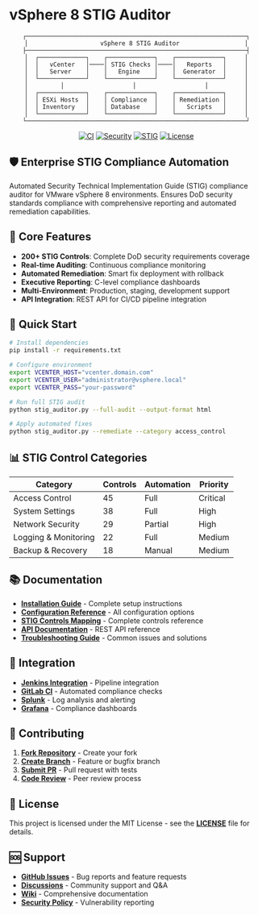 # vSphere 8 STIG Auditor

<div align="center">

```
┌─────────────────────────────────────────────────────────────┐
│                    vSphere 8 STIG Auditor                  │
├─────────────────────────────────────────────────────────────┤
│  ┌─────────────┐    ┌─────────────┐    ┌─────────────┐     │
│  │   vCenter   │────│ STIG Checks │────│   Reports   │     │
│  │   Server    │    │   Engine    │    │  Generator  │     │
│  └─────────────┘    └─────────────┘    └─────────────┘     │
│         │                   │                   │          │
│  ┌─────────────┐    ┌─────────────┐    ┌─────────────┐     │
│  │ ESXi Hosts  │    │ Compliance  │    │ Remediation │     │
│  │ Inventory   │    │ Database    │    │   Scripts   │     │
│  └─────────────┘    └─────────────┘    └─────────────┘     │
└─────────────────────────────────────────────────────────────┘
```

[![CI](https://github.com/uldyssian-sh/vsphere8-stig-auditor/workflows/CI/badge.svg)](https://github.com/uldyssian-sh/vsphere8-stig-auditor/actions)
[![Security](https://github.com/uldyssian-sh/vsphere8-stig-auditor/workflows/Security/badge.svg)](https://github.com/uldyssian-sh/vsphere8-stig-auditor/security)
[![STIG](https://img.shields.io/badge/STIG-Compliant-green.svg)](https://public.cyber.mil/stigs/)
[![License](https://img.shields.io/badge/License-MIT-yellow.svg)](https://opensource.org/licenses/MIT)

</div>

## 🛡️ Enterprise STIG Compliance Automation

Automated Security Technical Implementation Guide (STIG) compliance auditor for VMware vSphere 8 environments. Ensures DoD security standards compliance with comprehensive reporting and automated remediation capabilities.

## 🎯 Core Features

- **200+ STIG Controls**: Complete DoD security requirements coverage
- **Real-time Auditing**: Continuous compliance monitoring
- **Automated Remediation**: Smart fix deployment with rollback
- **Executive Reporting**: C-level compliance dashboards
- **Multi-Environment**: Production, staging, development support
- **API Integration**: REST API for CI/CD pipeline integration

## 🚀 Quick Start

```bash
# Install dependencies
pip install -r requirements.txt

# Configure environment
export VCENTER_HOST="vcenter.domain.com"
export VCENTER_USER="administrator@vsphere.local"
export VCENTER_PASS="your-password"

# Run full STIG audit
python stig_auditor.py --full-audit --output-format html

# Apply automated fixes
python stig_auditor.py --remediate --category access_control
```

## 📊 STIG Control Categories

| Category | Controls | Automation | Priority |
|----------|----------|------------|----------|
| Access Control | 45 | Full | Critical |
| System Settings | 38 | Full | High |
| Network Security | 29 | Partial | High |
| Logging & Monitoring | 22 | Full | Medium |
| Backup & Recovery | 18 | Manual | Medium |

## 📚 Documentation

- **[Installation Guide](https://github.com/uldyssian-sh/vsphere8-stig-auditor/wiki/Installation)** - Complete setup instructions
- **[Configuration Reference](https://github.com/uldyssian-sh/vsphere8-stig-auditor/wiki/Configuration)** - All configuration options
- **[STIG Controls Mapping](https://github.com/uldyssian-sh/vsphere8-stig-auditor/wiki/STIG-Controls)** - Complete controls reference
- **[API Documentation](https://github.com/uldyssian-sh/vsphere8-stig-auditor/wiki/API)** - REST API reference
- **[Troubleshooting Guide](https://github.com/uldyssian-sh/vsphere8-stig-auditor/wiki/Troubleshooting)** - Common issues and solutions

## 🔗 Integration

- **[Jenkins Integration](https://github.com/uldyssian-sh/vsphere8-stig-auditor/wiki/Jenkins)** - Pipeline integration
- **[GitLab CI](https://github.com/uldyssian-sh/vsphere8-stig-auditor/wiki/GitLab-CI)** - Automated compliance checks
- **[Splunk](https://github.com/uldyssian-sh/vsphere8-stig-auditor/wiki/Splunk)** - Log analysis and alerting
- **[Grafana](https://github.com/uldyssian-sh/vsphere8-stig-auditor/wiki/Grafana)** - Compliance dashboards

## 🤝 Contributing

1. **[Fork Repository](https://github.com/uldyssian-sh/vsphere8-stig-auditor/fork)** - Create your fork
2. **[Create Branch](https://github.com/uldyssian-sh/vsphere8-stig-auditor/wiki/Contributing#branches)** - Feature or bugfix branch
3. **[Submit PR](https://github.com/uldyssian-sh/vsphere8-stig-auditor/pulls)** - Pull request with tests
4. **[Code Review](https://github.com/uldyssian-sh/vsphere8-stig-auditor/wiki/Contributing#review)** - Peer review process

## 📄 License

This project is licensed under the MIT License - see the **[LICENSE](https://github.com/uldyssian-sh/vsphere8-stig-auditor/blob/main/LICENSE)** file for details.

## 🆘 Support

- **[GitHub Issues](https://github.com/uldyssian-sh/vsphere8-stig-auditor/issues)** - Bug reports and feature requests
- **[Discussions](https://github.com/uldyssian-sh/vsphere8-stig-auditor/discussions)** - Community support and Q&A
- **[Wiki](https://github.com/uldyssian-sh/vsphere8-stig-auditor/wiki)** - Comprehensive documentation
- **[Security Policy](https://github.com/uldyssian-sh/vsphere8-stig-auditor/security/policy)** - Vulnerability reporting
